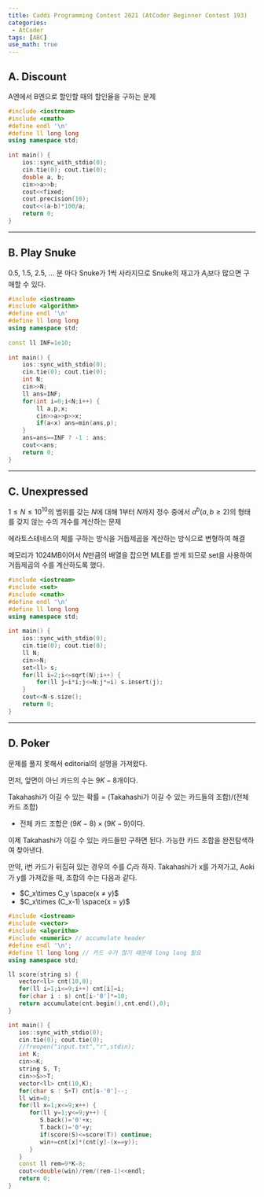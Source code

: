 ```yaml
---
title: Caddi Programming Contest 2021 (AtCoder Beginner Contest 193)
categories:
 - AtCoder
tags: [ABC]
use_math: true
---
```

## A. Discount

A엔에서 B엔으로 할인할 때의 할인율을 구하는 문제
```cpp
#include <iostream>
#include <cmath>
#define endl '\n'
#define ll long long
using namespace std;
 
int main() {
    ios::sync_with_stdio(0);
    cin.tie(0); cout.tie(0);
    double a, b;
    cin>>a>>b;
    cout<<fixed;
    cout.precision(10);
    cout<<(a-b)*100/a;
    return 0;
}
```
---

## B. Play Snuke

0.5, 1.5, 2.5, ... 분 마다 Snuke가 1씩 사라지므로 Snuke의 재고가 $A_i$보다 많으면 구매할 수 있다.
```cpp
#include <iostream>
#include <algorithm>
#define endl '\n'
#define ll long long
using namespace std;
 
const ll INF=1e10;
 
int main() {
    ios::sync_with_stdio(0);
    cin.tie(0); cout.tie(0);
    int N;
    cin>>N;
    ll ans=INF;
    for(int i=0;i<N;i++) {
        ll a,p,x;
        cin>>a>>p>>x;
        if(a<x) ans=min(ans,p);
    }
    ans=ans==INF ? -1 : ans;
    cout<<ans;
    return 0;
}
```
---

## C. Unexpressed

$1 ≤ N ≤ 10^{10}$의 범위를 갖는 $N$에 대해 1부터 $N$까지 정수 중에서 $a^b (a,b ≥ 2)$의 형태를 갖지 않는 수의 개수를 계산하는 문제

에라토스테네스의 체를 구하는 방식을 거듭제곱을 계산하는 방식으로 변형하여 해결

메모리가 1024MB이어서 $N$만큼의 배열을 잡으면 MLE를 받게 되므로 set을 사용하여 거듭제곱의 수를 계산하도록 했다.

```cpp
#include <iostream>
#include <set>
#include <cmath>
#define endl '\n'
#define ll long long
using namespace std;
 
int main() {
    ios::sync_with_stdio(0);
    cin.tie(0); cout.tie(0);
    ll N;
    cin>>N;
    set<ll> s;
    for(ll i=2;i<=sqrt(N);i++) {
        for(ll j=i*i;j<=N;j*=i) s.insert(j);
    }
    cout<<N-s.size();
    return 0;
}
```
---

## D. Poker

문제를 풀지 못해서 editorial의 설명을 가져왔다.

먼저, 앞면이 아닌 카드의 수는 $9K-8$개이다.

Takahashi가 이길 수 있는 확률 = (Takahashi가 이길 수 있는 카드들의 조합)/(전체 카드 조합)

- 전체 카드 조합은 $(9K-8)\times (9K-9)$이다.

이제 Takahashi가 이길 수 있는 카드들만 구하면 된다. 가능한 카드 조합을 완전탐색하여 찾아낸다.

만약, i번 카드가 뒤집혀 있는 경우의 수를 $C_i$라 하자.  Takahashi가 x를 가져가고, Aoki가 y를 가져갔을 때, 조합의 수는 다음과 같다.

- $C_x\times C_y \space(x ≠ y)$
- $C_x\times (C_x-1) \space(x = y)$

```cpp
#include <iostream>
#include <vector>
#include <algorithm>
#include <numeric> // accumulate header
#define endl '\n';
#define ll long long // 카드 수가 많기 때문에 long long 필요
using namespace std;

ll score(string s) {
   vector<ll> cnt(10,0);
   for(ll i=1;i<=9;i++) cnt[i]=i;
   for(char i : s) cnt[i-'0']*=10;
   return accumulate(cnt.begin(),cnt.end(),0);
}

int main() {
   ios::sync_with_stdio(0);
   cin.tie(0); cout.tie(0);
   //freopen("input.txt","r",stdin);
   int K;
   cin>>K;
   string S, T;
   cin>>S>>T;
   vector<ll> cnt(10,K);
   for(char s : S+T) cnt[s-'0']--;
   ll win=0;
   for(ll x=1;x<=9;x++) {
      for(ll y=1;y<=9;y++) {
         S.back()='0'+x;
         T.back()='0'+y;
         if(score(S)<=score(T)) continue;
         win+=cnt[x]*(cnt[y]-(x==y));
      }
   }
   const ll rem=9*K-8;
   cout<<double(win)/rem/(rem-1)<<endl;
   return 0;
}
```